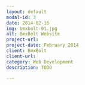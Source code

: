 ```yaml
---
layout: default
modal-id: 3
date: 2014-02-16
img: bmxbolt-01.jpg
alt: BmxBolt Website
project-url: 
project-date: February 2014
client: BmxBolt
client-url: 
category: Web Development
description: TODO

---
```

